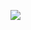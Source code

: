 [![](https://github.com/nu11secur1ty/nu11secur1ty/blob/master/logo/logo300.png)](https://www.nu11secur1ty.com/)

